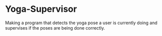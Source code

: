 # Yoga-Supervisor
Making a program that detects the yoga pose a user is currently doing and supervises if the poses are being done correctly.
